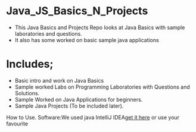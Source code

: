 # Java_JS_Basics_N_Projects
* This Java Basics and Projects Repo looks at Java Basics with sample laboratories and questions.
* It also has some worked on basic sample java applications 


# Includes;
* Basic intro and work on Java Basics
* Sample worked Labs on Programming Laboratories with Questions and Solutions.
* Sample Worked on Java Applications for beginners.
* Sample Java Projects (To be included later).

How to Use.
Software:We used java IntelliJ IDEA[get it here]() or use your favourite

